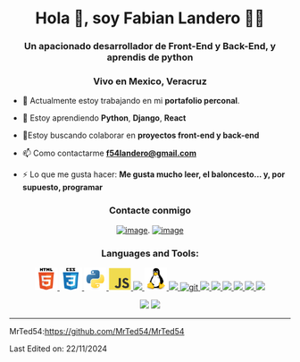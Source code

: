 <h1 align="center">Hola  👋, soy Fabian Landero 👨‍💻 </h1>
<h3 align="center">Un apacionado desarrollador de  Front-End y Back-End, y aprendis de python </h3>
<h3 align="center">Vivo en Mexico, Veracruz</h3>

- 🔭 Actualmente estoy trabajando en mi **portafolio perconal**.

- 🌱 Estoy aprendiendo **Python**, **Django**, **React**

- 👯Estoy buscando colaborar en **proyectos front-end y back-end**
  
- 📫 Como contactarme **f54landero@gmail.com**

- ⚡ Lo que me gusta hacer: **Me gusta mucho leer, el baloncesto... y, por supuesto, programar**

<h3 align="center">Contacte conmigo  </h3>
<div align="center">

[![image](https://img.shields.io/badge/LinkedIn-0077B5?style=for-the-badge&logo=linkedin&logoColor=white)](https://www.linkedin.com/in/fabian-pedo-landero-martinez-847041188/).
[![image](https://img.shields.io/badge/Gmail-D14836?style=for-the-badge&logo=gmail&logoColor=white)](mailto:produtor.brantlauro@gmail.com)
  
</div>

<h3 align="center">Languages and Tools:</h3>

<p align="center"> 
  <a href="https://www.w3.org/html/" target="_blank"> 
    <img src="https://raw.githubusercontent.com/devicons/devicon/master/icons/html5/html5-original-wordmark.svg" alt="html5" width="40" height="40"/> 
  </a>
  <a href="https://www.w3schools.com/css/" target="_blank"> 
    <img src="https://raw.githubusercontent.com/devicons/devicon/master/icons/css3/css3-original-wordmark.svg" alt="css3" width="40" height="40"/> 
  </a> 
  <a href="https://www.python.org" target="_blank"> 
    <img src="https://raw.githubusercontent.com/devicons/devicon/master/icons/python/python-original.svg" alt="python" width="40" height="40"/> 
  </a>  
  <a href="https://developer.mozilla.org/en-US/docs/Web/JavaScript" target="_blank"> 
    <img src="https://raw.githubusercontent.com/devicons/devicon/master/icons/javascript/javascript-original.svg" alt="javascript" width="40" height="40"/>
  </a> 
  <a href="https://skillicons.dev">
    <img src="https://skillicons.dev/icons?i=php" />
  </a>
  
  <a href="https://www.linux.org/" target="_blank"> 
    <img src="https://raw.githubusercontent.com/devicons/devicon/master/icons/linux/linux-original.svg" alt="linux" width="40" height="40"/> 
  </a> 
  <a href="https://skillicons.dev">
    <img src="https://skillicons.dev/icons?i=debian" />
  </a>
  <a href="https://git-scm.com/" target="_blank"> 
    <img src="https://www.vectorlogo.zone/logos/git-scm/git-scm-icon.svg" alt="git" width="40" height="40"/> 
  </a>
  <a href="https://skillicons.dev">
    <img src="https://skillicons.dev/icons?i=angular" />
  </a>
  <a href="https://skillicons.dev">
    <img src="https://skillicons.dev/icons?i=bash" />
  </a>
  <a href="https://skillicons.dev">
    <img src="https://skillicons.dev/icons?i=c,cpp" />
  </a>
  <a href="https://skillicons.dev">
    <img src="https://skillicons.dev/icons?i=java, js" />
  </a>
  <a href="https://skillicons.dev">
    <img src="https://skillicons.dev/icons?i=laravel, react" />
  </a>
  
  <a href="https://skillicons.dev">
    <img src="https://skillicons.dev/icons?i=mysql, mongodb, postgres" />
  </a>
  
  
</p>

<p align= "center">
  <img height= "150" src="https://github-readme-stats.vercel.app/api?username=BrantLauro&theme=react&show_icons=true&include_all_commits=true" />
  <img height= "150" src="https://github-readme-stats.vercel.app/api/top-langs/?username=BrantLauro&theme=react&layout=compact" />
</p>

------
MrTed54:https://github.com/MrTed54/MrTed54

Last Edited on: 22/11/2024
